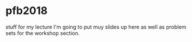 # pfb2018
stuff for my lecture I'm going to put muy slides up here as well as problem sets for the workshop section.
